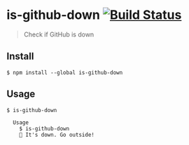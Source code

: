 # is-github-down [![Build Status](https://travis-ci.com/sindresorhus/is-github-down.svg?branch=master)](https://travis-ci.com/sindresorhus/is-github-down)

> Check if GitHub is down

## Install

```
$ npm install --global is-github-down
```

## Usage

```
$ is-github-down

  Usage
    $ is-github-down
    🦄 It's down. Go outside!
```
